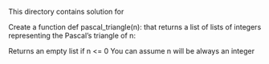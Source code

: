 This directory contains solution for 

Create a function def pascal_triangle(n): that returns a list of lists of integers representing
the Pascal’s triangle of n:

Returns an empty list if n <= 0
You can assume n will be always an integer
